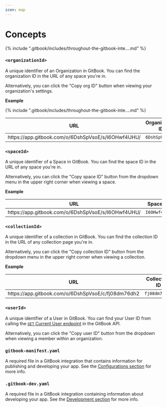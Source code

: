 ```yaml
---
icon: map
---
```


# Concepts

{% include ".gitbook/includes/throughout-the-gitbook-inte....md" %}

### `<organizationId>`

A unique identifier of an Organization in GitBook. You can find the organization ID in the URL of any space you're in.

Alternatively, you can click the "Copy org ID" button when viewing your organization's settings.

**Example**





{% include ".gitbook/includes/throughout-the-gitbook-inte....md" %}

<table><thead><tr><th width="499">URL</th><th>Organization ID</th></tr></thead><tbody><tr><td>https://app.gitbook.com/o/6DshSpVsoE/s/I6OHwf4UHU/</td><td><code>6DshSpVsoE</code></td></tr></tbody></table>

### `<spaceId>`

A unique identifier of a Space in GitBook. You can find the space ID in the URL of any space you're in.

Alternatively, you can click the "Copy space ID" button from the dropdown menu in the upper right corner when viewing a space.

**Example**

<table><thead><tr><th width="499">URL</th><th>Space ID</th></tr></thead><tbody><tr><td>https://app.gitbook.com/o/6DshSpVsoE/s/I6OHwf4UHU/</td><td><code>I6OHwf4UHU</code></td></tr></tbody></table>

### `<collectionId>`

A unique identifier of a collection in GitBook. You can find the collection ID in the URL of any collection page you're in.

Alternatively, you can click the "Copy collection ID" button from the dropdown menu in the upper right corner when viewing a collection.

**Example**

<table><thead><tr><th width="499">URL</th><th>Collection ID</th></tr></thead><tbody><tr><td>https://app.gitbook.com/o/6DshSpVsoE/c/fj08dm76dh2</td><td><code>fj08dm76dh2</code></td></tr></tbody></table>

### `<userId>`

A unique identifier of a User in GitBook. You can find your User ID from calling the [`GET` Current User endpoint](../gitbook-api/reference/users.md#get-current-user) in the GitBook API.

Alternatively, you can click the "Copy user ID" button from the dropdown when viewing a member within an organization.

### `gitbook-manifest.yaml`

A required file in a GitBook integration that contains information for publishing and developing your app. See the [Configurations section](../integrations/configurations.md) for more info.

### `.gitbook-dev.yaml`

A required file in a GitBook integration containing information about developing your app. See the [Development section](broken-reference/) for more info.
